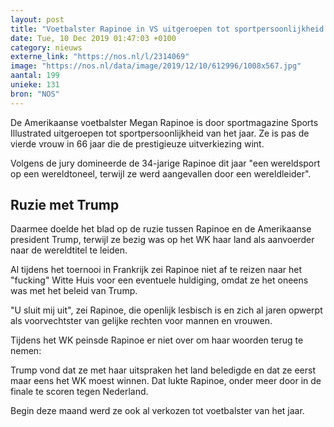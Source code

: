 ```yaml
---
layout: post
title: "Voetbalster Rapinoe in VS uitgeroepen tot sportpersoonlijkheid van het jaar"
date: Tue, 10 Dec 2019 01:47:03 +0100
category: nieuws
externe_link: "https://nos.nl/l/2314069"
image: "https://nos.nl/data/image/2019/12/10/612996/1008x567.jpg"
aantal: 199
unieke: 131
bron: "NOS"
---
```


<p>De Amerikaanse voetbalster Megan Rapinoe is door sportmagazine Sports Illustrated uitgeroepen tot sportpersoonlijkheid van het jaar. Ze is pas de vierde vrouw in 66 jaar die de prestigieuze uitverkiezing wint.</p>
<p>Volgens de jury domineerde de 34-jarige Rapinoe dit jaar "een wereldsport op een wereldtoneel, terwijl ze werd aangevallen door een wereldleider".</p>
<h2>Ruzie met Trump</h2>
<p>Daarmee doelde het blad op de ruzie tussen Rapinoe en de Amerikaanse president Trump, terwijl ze bezig was op het WK haar land als aanvoerder naar de wereldtitel te leiden.</p>
<p>Al tijdens het toernooi in Frankrijk zei Rapinoe niet af te reizen naar het "fucking" Witte Huis voor een eventuele huldiging, omdat ze het oneens was met het beleid van Trump.</p>
<p>"U sluit mij uit", zei Rapinoe, die openlijk lesbisch is en zich al jaren opwerpt als voorvechtster van gelijke rechten voor mannen en vrouwen.</p>
<p>Tijdens het WK peinsde Rapinoe er niet over om haar woorden terug te nemen:</p>
<p>Trump vond dat ze met haar uitspraken het land beledigde en dat ze eerst maar eens het WK moest winnen. Dat lukte Rapinoe, onder meer door in de finale te scoren tegen Nederland.</p>
<p>Begin deze maand werd ze ook al verkozen tot voetbalster van het jaar.</p>
